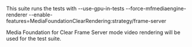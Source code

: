 This suite runs the tests with
--use-gpu-in-tests
--force-mfmediaengine-renderer
--enable-features=MediaFoundationClearRendering:strategy/frame-server

Media Foundation for Clear Frame Server mode video rendering will be used for the test suite.